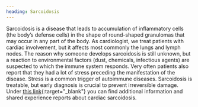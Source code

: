 ```yaml
---
heading: Sarcoidosis
---
```

Sarcoidosis is a disease that leads to accumulation of inflammatory cells (the body’s defense cells) in the shape of 
round-shaped granulomas that may occur in any part of the body.
As cardiologist, we treat patients with cardiac involvement, but it affects most commonly the lungs and lymph nodes. 
The reason why someone develops sarcoidosis is still unknown, but a reaction to environmental factors (dust, chemicals, 
infectious agents) are suspected to which the immune system responds.
Very often patients also report that they had a lot of stress preceding the manifestation of the disease.
Stress is a common trigger of autoimmune diseases. 
Sarcoidosis is treatable, but early diagnosis is crucial to prevent irreversible damage. 
Under [this link](https://www.fodasacharity.org){:target="_blank"} you can find additional information and shared experience reports about cardiac sarcoidosis. 
